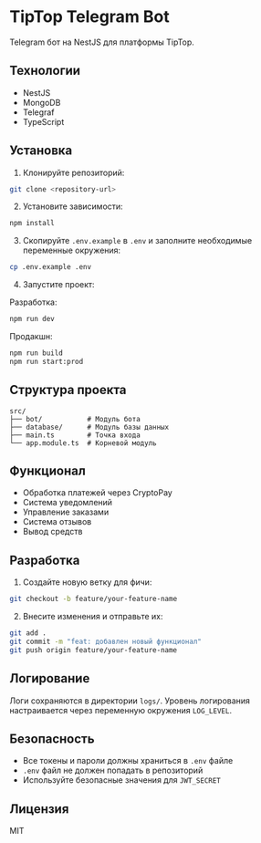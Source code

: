 # TipTop Telegram Bot

Telegram бот на NestJS для платформы TipTop.

## Технологии

- NestJS
- MongoDB
- Telegraf
- TypeScript

## Установка

1. Клонируйте репозиторий:
```bash
git clone <repository-url>
```

2. Установите зависимости:
```bash
npm install
```

3. Скопируйте `.env.example` в `.env` и заполните необходимые переменные окружения:
```bash
cp .env.example .env
```

4. Запустите проект:

Разработка:
```bash
npm run dev
```

Продакшн:
```bash
npm run build
npm run start:prod
```

## Структура проекта

```
src/
├── bot/           # Модуль бота
├── database/      # Модуль базы данных
├── main.ts        # Точка входа
└── app.module.ts  # Корневой модуль
```

## Функционал

- Обработка платежей через CryptoPay
- Система уведомлений
- Управление заказами
- Система отзывов
- Вывод средств

## Разработка

1. Создайте новую ветку для фичи:
```bash
git checkout -b feature/your-feature-name
```

2. Внесите изменения и отправьте их:
```bash
git add .
git commit -m "feat: добавлен новый функционал"
git push origin feature/your-feature-name
```

## Логирование

Логи сохраняются в директории `logs/`. Уровень логирования настраивается через переменную окружения `LOG_LEVEL`.

## Безопасность

- Все токены и пароли должны храниться в `.env` файле
- `.env` файл не должен попадать в репозиторий
- Используйте безопасные значения для `JWT_SECRET`

## Лицензия

MIT 